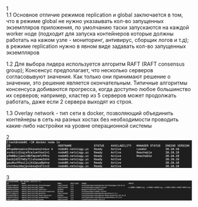 1 \
1.1 Основное отличие режимов replication и global заключается в том, что в режиме global не нужно указаывать кол-во 
запущенных экземпляров приложения, по умолчанию таски запускаются на каждой worker ноде (подходит для запуска 
контейнеров которые должны работать на кажом узле - мониторинг, антивирус, сборщик логов и т.д); в режиме replication 
нужно в явном виде задавать кол-во запущенных экземпляров

1.2 Для выбора лидера используется алгоритм RAFT (RAFT consensus group); Консенсус предполагает, что несколько серверов согласовывуют значения. Как только они принимают решение о значении, это решение является окончательным. Типичные алгоритмы консенсуса добиваются прогресса, когда доступно любое большинство их серверов; например, кластер из 5 серверов может продолжать работать, даже если 2 сервера выходят из строя.

1.3  Overlay network - тип сети в docker, позволяющий объединить контейнеры в сеть на разных хостах без необходимости проводить какие-либо настройки на уровне операционной системы

2
![](img/img1.png)

3
![](img/img2.png)
